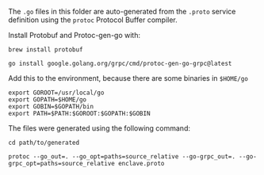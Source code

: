 The `.go` files in this folder are auto-generated from the `.proto` service definition using the `protoc` Protocol 
Buffer compiler.

Install Protobuf and Protoc-gen-go with:

    brew install protobuf

    go install google.golang.org/grpc/cmd/protoc-gen-go-grpc@latest

Add this to the environment, because there are some binaries in ``$HOME/go``

    export GOROOT=/usr/local/go
    export GOPATH=$HOME/go
    export GOBIN=$GOPATH/bin
    export PATH=$PATH:$GOROOT:$GOPATH:$GOBIN

The files were generated using the following command:

    cd path/to/generated

    protoc --go_out=. --go_opt=paths=source_relative --go-grpc_out=. --go-grpc_opt=paths=source_relative enclave.proto
